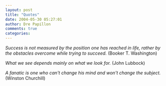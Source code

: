 ```yaml
---
layout: post
title: "Quotes"
date: 2004-05-30 05:27:01
author: Dre Papillon
comments: true
categories: 
---
```



*Success is not measured by the position one has reached in life, rather by the obstacles overcome while trying to succeed.*  (Booker T. Washington)

*What we see depends mainly on what we look for.*  (John Lubbock)

*A fanatic is one who can't change his mind and won't change the subject.*  (Winston Churchill)
